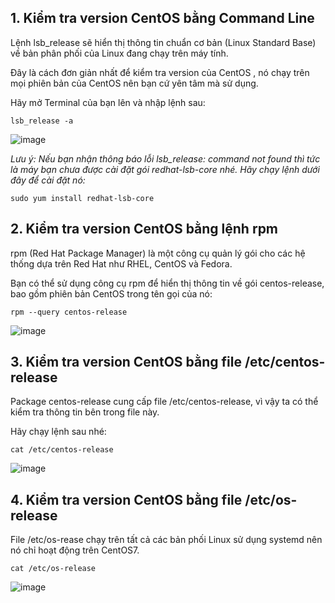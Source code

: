## 1. Kiểm tra version CentOS bằng Command Line
Lệnh lsb_release sẽ hiển thị thông tin chuẩn cơ bản (Linux Standard Base) về bản phân phối của Linux đang chạy trên máy tính.

Đây là cách đơn giản nhất để kiểm tra version của CentOS , nó chạy trên mọi phiên bản của CentOS nên bạn cứ yên tâm mà sử dụng.

Hãy mở Terminal của bạn lên và nhập lệnh sau:
```
lsb_release -a
```

![image](https://user-images.githubusercontent.com/111716161/188342078-95214838-fe4f-4455-b208-5851cc8c1de3.png)

*Lưu ý: Nếu bạn nhận thông báo lỗi lsb_release: command not found thì tức là máy bạn chưa được cài đặt gói redhat-lsb-core nhé. Hãy chạy lệnh dưới đây để cài đặt nó:*
```
sudo yum install redhat-lsb-core
```

## 2. Kiểm tra version CentOS bằng lệnh rpm
rpm (Red Hat Package Manager) là một công cụ quản lý gói cho các hệ thống dựa trên Red Hat như RHEL, CentOS và Fedora.

Bạn có thể sử dụng công cụ rpm để hiển thị thông tin về gói centos-release, bao gồm phiên bản CentOS trong tên gọi của nó:
```
rpm --query centos-release
```
![image](https://user-images.githubusercontent.com/111716161/187610072-f37512e7-d584-41e4-95cc-5e97d94809bc.png)

## 3. Kiểm tra version CentOS bằng file /etc/centos-release
Package centos-release cung cấp file /etc/centos-release, vì vậy ta có thể kiểm tra thông tin bên trong file này.

Hãy chạy lệnh sau nhé:

```
cat /etc/centos-release
```
![image](https://user-images.githubusercontent.com/111716161/187610377-207304f1-72d2-4c57-b129-6a29a220a581.png)

## 4. Kiểm tra version CentOS bằng file /etc/os-release
File /etc/os-rease chạy trên tất cả các bản phối Linux sử dụng systemd nên nó chỉ hoạt động trên CentOS7.
```
cat /etc/os-release
```
![image](https://user-images.githubusercontent.com/111716161/187610514-cbf1f777-ba41-4b05-99d4-506bb417646e.png)

